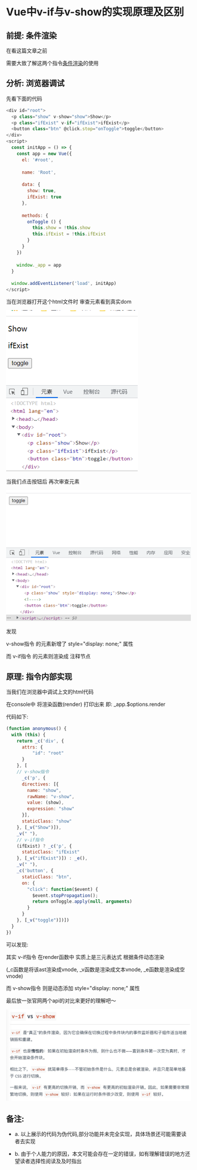 # Vue中v-if与v-show的实现原理及区别

## 前提: 条件渲染

在看这篇文章之前

需要大致了解这两个指令[条件渲染](https://cn.vuejs.org/v2/guide/conditional.html)的使用  

## 分析: 浏览器调试

先看下面的代码
```js
<div id="root">
  <p class="show" v-show="show">Show</p>
  <p class="ifExist" v-if="ifExist">ifExist</p>
  <button class="btn" @click.stop="onToggle">toggle</button>
</div>
<script>
  const initApp = () => {
    const app = new Vue({
      el: '#root',
      
      name: 'Root',

      data: {
        show: true,
        ifExist: true
      },

      methods: {
        onToggle () {
          this.show = !this.show
          this.ifExist = !this.ifExist
        }
      }
    })

    window._app = app
  }

  window.addEventListener('load', initApp)
</script>
```

当在浏览器打开这个html文件时 审查元素看到真实dom

![Alt show](https://github.com/YeahDreamItPossible/StepFurtureInJS/blob/main/Vue/Images/Advanced/dom_show.png)

当我们点击按钮后 再次审查元素

![Alt show](https://github.com/YeahDreamItPossible/StepFurtureInJS/blob/main/Vue/Images/Advanced/dom_hidden.png)

发现 

v-show指令 的元素新增了 style="display: none;" 属性

而 v-if指令 的元素则渲染成 注释节点

## 原理: 指令内部实现

当我们在浏览器中调试上文的html代码

在console中 将渲染函数(render) 打印出来  即: _app.$options.render

代码如下:

```js
(function anonymous() {
  with (this) {
    return _c('div', {
      attrs: {
          "id": "root"
      }
    }, [
    // v-show指令
      _c('p', {
      directives: [{
        name: "show",
        rawName: "v-show",
        value: (show),
        expression: "show"
      }],
      staticClass: "show"
    }, [_v("Show")]), 
    _v(" "), 
    // v-if指令
    (ifExist) ? _c('p', {
      staticClass: "ifExist"
    }, [_v("ifExist")]) : _e(), 
    _v(" "), 
    _c('button', {
      staticClass: "btn",
      on: {
        "click": function($event) {
          $event.stopPropagation();
          return onToggle.apply(null, arguments)
        }
      }
    }, [_v("toggle")])])
  }
})
```

可以发现:

其实 v-if指令 在render函数中 实质上是三元表达式 根据条件动态渲染

(_c函数是将该ast渲染成vnode, _v函数是渲染成文本vnode, _e函数是渲染成空vnode)

而 v-show指令 则是动态添加 style="display: none;" 属性

最后放一张官网两个api的对比来更好的理解吧～

![Alt 对比](https://github.com/YeahDreamItPossible/StepFurtureInJS/blob/main/Vue/Images/Advanced/v_if_show.jpg)

## 备注:

  * a. 以上展示的代码为伪代码,部分功能并未完全实现，具体场景还可能需要读者去实现

  * b. 由于个人能力的原因，本文可能会存在一定的错误，如有理解错误的地方还望读者选择性阅读及及时指出